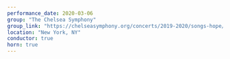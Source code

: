 ```yaml
---
performance_date: 2020-03-06
group: "The Chelsea Symphony"
group_link: "https://chelseasymphony.org/concerts/2019-2020/songs-hope/"
location: "New York, NY"
conductor: true
horn: true
---
```


